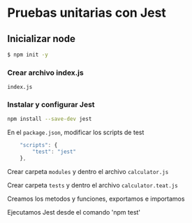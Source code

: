 # Pruebas unitarias con Jest

## Inicializar node 
```sh
$ npm init -y
```

### Crear archivo index.js
`index.js`

### Instalar y configurar Jest
```sh
npm install --save-dev jest
```
En el `package.json`, modificar los scripts de test
```javascript
    "scripts": {
        "test": "jest"
    },
```

Crear carpeta `modules` y dentro el archivo `calculator.js`

Crear carpeta `tests` y dentro el archivo `calculator.teat.js`

Creamos los metodos y funciones, exportamos e importamos

Ejecutamos Jest desde el comando
'npm test'
